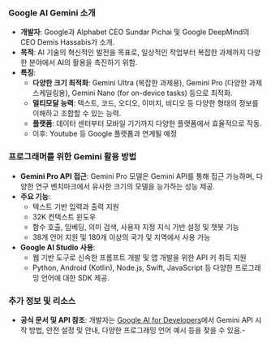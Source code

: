 ### Google AI Gemini 소개

- **개발자**: Google과 Alphabet CEO Sundar Pichai 및 Google DeepMind의 CEO Demis Hassabis가 소개​[](https://blog.google/technology/ai/google-gemini-ai/)​.
- **목적**: AI 기술의 혁신적인 발전을 목표로, 일상적인 작업부터 복잡한 과제까지 다양한 분야에서 AI의 활용을 촉진하기 위함.
- **특징**:
    - **다양한 크기 최적화**: Gemini Ultra (복잡한 과제용), Gemini Pro (다양한 과제 스케일링용), Gemini Nano (for on-device tasks) 등으로 최적화​[](https://blog.google/technology/ai/google-gemini-ai/)​.
    - **멀티모달 능력**: 텍스트, 코드, 오디오, 이미지, 비디오 등 다양한 형태의 정보를 이해하고 조합할 수 있는 능력.
    - **플랫폼**: 데이터 센터부터 모바일 기기까지 다양한 플랫폼에서 효율적으로 작동.
    - 이후: Youtube 등 Google 플랫폼과 연계될 예정

### 프로그래머를 위한 Gemini 활용 방법

- **Gemini Pro API 접근**: Gemini Pro 모델은 Gemini API를 통해 접근 가능하며, 다양한 연구 벤치마크에서 유사한 크기의 모델을 능가하는 성능 제공​[](https://blog.google/technology/ai/gemini-api-developers-cloud/)​.
- **주요 기능**:
    - 텍스트 기반 입력과 출력 지원
    - 32K 컨텍스트 윈도우
    - 함수 호출, 임베딩, 의미 검색, 사용자 지정 지식 기반 설정 및 챗봇 기능
    - 38개 언어 지원 및 180개 이상의 국가 및 지역에서 사용 가능
- **Google AI Studio 사용**:
    - 웹 기반 도구로 신속한 프롬프트 개발 및 앱 개발을 위한 API 키 취득 지원
    - Python, Android (Kotlin), Node.js, Swift, JavaScript 등 다양한 프로그래밍 언어에 대한 SDK 제공​[](https://blog.google/technology/ai/gemini-api-developers-cloud/)​.

### 추가 정보 및 리소스

- **공식 문서 및 API 참조**: 개발자는 [Google AI for Developers](https://ai.google.dev/docs)에서 Gemini API 시작 방법, 안전 설정 및 안내, 다양한 프로그래밍 언어 예시 등을 찾을 수 있음​[](https://ai.google.dev/docs)​.- 